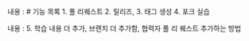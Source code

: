 내용 : # 기능 목록 1. 풀 리퀘스트 2. 릴리즈, 3. 태그 생성 4. 포크 실습

내용 : 5. 학습 내용 더 추가, 브랜치 더 추가함, 협력자 풀 리 퀘스트 추가하는 방법